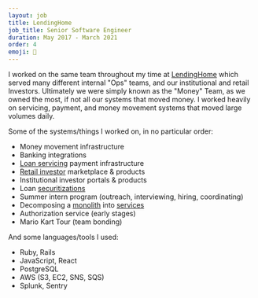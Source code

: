 ```yaml
---
layout: job
title: LendingHome
job_title: Senior Software Engineer
duration: May 2017 - March 2021
order: 4
emoji: 🏡
---
```


I worked on the same team throughout my time at [LendingHome](https://www.lendinghome.com/) which served many different internal "Ops" teams, and our institutional and retail Investors. Ultimately we were simply known as the "Money" Team, as we owned the most, if not all our systems that moved money. I worked heavily on servicing, payment, and money movement systems that moved large volumes daily.

Some of the systems/things I worked on, in no particular order:

- Money movement infrastructure
- Banking integrations
- [Loan servicing](https://www.investopedia.com/terms/l/loan_servicing.asp) payment infrastructure
- [Retail investor](https://www.lendinghome.com/users/sign-up/investor) marketplace & products
- Institutional investor portals & products
- Loan [securitizations](https://www.wikiwand.com/en/Securitization)
- Summer intern program (outreach, interviewing, hiring, coordinating)
- Decomposing a [monolith](https://www.wikiwand.com/en/Monolithic_application) into [services](https://www.wikiwand.com/en/Service-oriented_architecture)
- Authorization service (early stages)
- Mario Kart Tour (team bonding)

And some languages/tools I used:

- Ruby, Rails
- JavaScript, React
- PostgreSQL
- AWS (S3, EC2, SNS, SQS)
- Splunk, Sentry

